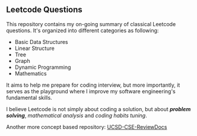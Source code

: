 ## Leetcode Questions

This repository contains my on-going summary of classical Leetcode questions. It's organized into 
different categories as following:

- Basic Data Structures
- Linear Structure
- Tree
- Graph
- Dynamic Programming
- Mathematics

It aims to help me prepare for coding interview, but more importantly, it serves as the playground where
I improve my software engineering's fundamental skills. 

I believe Leetcode is not simply about coding a solution, but about ***problem solving***, 
*mathematical analysis* and *coding habits tuning*.

Another more concept based repository: [UCSD-CSE-ReviewDocs](https://github.com/maoli131/UCSD-CSE-ReviewDocs)